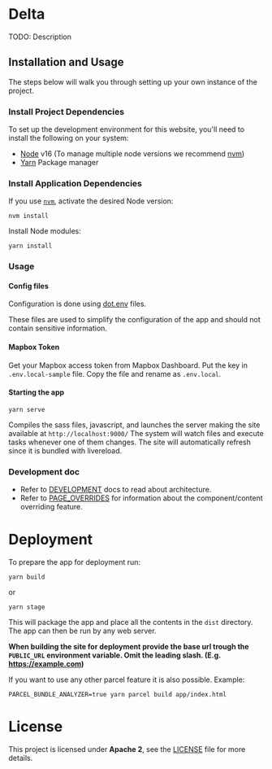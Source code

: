 # Delta
TODO: Description

## Installation and Usage
The steps below will walk you through setting up your own instance of the project. 

### Install Project Dependencies
To set up the development environment for this website, you'll need to install the following on your system:

- [Node](http://nodejs.org/) v16 (To manage multiple node versions we recommend [nvm](https://github.com/creationix/nvm))
- [Yarn](https://yarnpkg.com/) Package manager

### Install Application Dependencies

If you use [`nvm`](https://github.com/creationix/nvm), activate the desired Node version:

```
nvm install
```

Install Node modules:

```
yarn install
```

### Usage

#### Config files
Configuration is done using [dot.env](https://parceljs.org/features/node-emulation/#.env-files) files.

These files are used to simplify the configuration of the app and should not contain sensitive information.

#### Mapbox Token

Get your Mapbox access token from Mapbox Dashboard. Put the key in `.env.local-sample` file. Copy the file and rename as `.env.local`.

#### Starting the app

```
yarn serve
```
Compiles the sass files, javascript, and launches the server making the site available at `http://localhost:9000/`
The system will watch files and execute tasks whenever one of them changes.
The site will automatically refresh since it is bundled with livereload.

### Development doc
- Refer to [DEVELOPMENT](./DEVELOPMENT.md) docs to read about architecture.
- Refer to [PAGE_OVERRIDES](./PAGE_OVERRIDES.md) for information about the component/content overriding feature.

# Deployment
To prepare the app for deployment run:

```
yarn build
```
or
```
yarn stage
```
This will package the app and place all the contents in the `dist` directory.
The app can then be run by any web server.

**When building the site for deployment provide the base url trough the `PUBLIC_URL` environment variable. Omit the leading slash. (E.g. https://example.com)**

If you want to use any other parcel feature it is also possible. Example:
```
PARCEL_BUNDLE_ANALYZER=true yarn parcel build app/index.html
```

# License
This project is licensed under **Apache 2**, see the [LICENSE](LICENSE) file for more details.